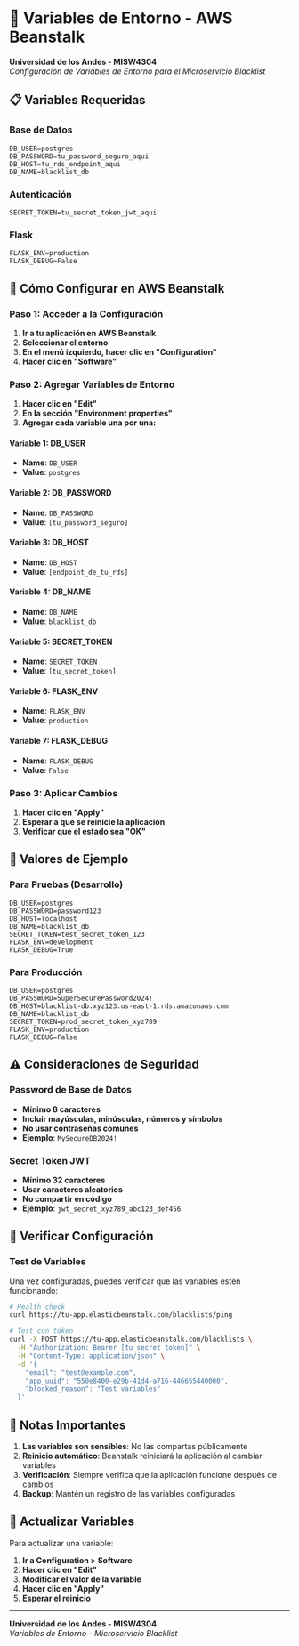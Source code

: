 # 🔧 Variables de Entorno - AWS Beanstalk

**Universidad de los Andes - MISW4304**  
*Configuración de Variables de Entorno para el Microservicio Blacklist*

## 📋 Variables Requeridas

### Base de Datos
```
DB_USER=postgres
DB_PASSWORD=tu_password_seguro_aqui
DB_HOST=tu_rds_endpoint_aqui
DB_NAME=blacklist_db
```

### Autenticación
```
SECRET_TOKEN=tu_secret_token_jwt_aqui
```

### Flask
```
FLASK_ENV=production
FLASK_DEBUG=False
```

## 🚀 Cómo Configurar en AWS Beanstalk

### Paso 1: Acceder a la Configuración
1. **Ir a tu aplicación en AWS Beanstalk**
2. **Seleccionar el entorno**
3. **En el menú izquierdo, hacer clic en "Configuration"**
4. **Hacer clic en "Software"**

### Paso 2: Agregar Variables de Entorno
1. **Hacer clic en "Edit"**
2. **En la sección "Environment properties"**
3. **Agregar cada variable una por una:**

#### Variable 1: DB_USER
- **Name**: `DB_USER`
- **Value**: `postgres`

#### Variable 2: DB_PASSWORD
- **Name**: `DB_PASSWORD`
- **Value**: `[tu_password_seguro]`

#### Variable 3: DB_HOST
- **Name**: `DB_HOST`
- **Value**: `[endpoint_de_tu_rds]`

#### Variable 4: DB_NAME
- **Name**: `DB_NAME`
- **Value**: `blacklist_db`

#### Variable 5: SECRET_TOKEN
- **Name**: `SECRET_TOKEN`
- **Value**: `[tu_secret_token]`

#### Variable 6: FLASK_ENV
- **Name**: `FLASK_ENV`
- **Value**: `production`

#### Variable 7: FLASK_DEBUG
- **Name**: `FLASK_DEBUG`
- **Value**: `False`

### Paso 3: Aplicar Cambios
1. **Hacer clic en "Apply"**
2. **Esperar a que se reinicie la aplicación**
3. **Verificar que el estado sea "OK"**

## 🔐 Valores de Ejemplo

### Para Pruebas (Desarrollo)
```
DB_USER=postgres
DB_PASSWORD=password123
DB_HOST=localhost
DB_NAME=blacklist_db
SECRET_TOKEN=test_secret_token_123
FLASK_ENV=development
FLASK_DEBUG=True
```

### Para Producción
```
DB_USER=postgres
DB_PASSWORD=SuperSecurePassword2024!
DB_HOST=blacklist-db.xyz123.us-east-1.rds.amazonaws.com
DB_NAME=blacklist_db
SECRET_TOKEN=prod_secret_token_xyz789
FLASK_ENV=production
FLASK_DEBUG=False
```

## ⚠️ Consideraciones de Seguridad

### Password de Base de Datos
- **Mínimo 8 caracteres**
- **Incluir mayúsculas, minúsculas, números y símbolos**
- **No usar contraseñas comunes**
- **Ejemplo**: `MySecureDB2024!`

### Secret Token JWT
- **Mínimo 32 caracteres**
- **Usar caracteres aleatorios**
- **No compartir en código**
- **Ejemplo**: `jwt_secret_xyz789_abc123_def456`

## 🧪 Verificar Configuración

### Test de Variables
Una vez configuradas, puedes verificar que las variables estén funcionando:

```bash
# Health check
curl https://tu-app.elasticbeanstalk.com/blacklists/ping

# Test con token
curl -X POST https://tu-app.elasticbeanstalk.com/blacklists \
  -H "Authorization: Bearer [tu_secret_token]" \
  -H "Content-Type: application/json" \
  -d '{
    "email": "test@example.com",
    "app_uuid": "550e8400-e29b-41d4-a716-446655440000",
    "blocked_reason": "Test variables"
  }'
```

## 📝 Notas Importantes

1. **Las variables son sensibles**: No las compartas públicamente
2. **Reinicio automático**: Beanstalk reiniciará la aplicación al cambiar variables
3. **Verificación**: Siempre verifica que la aplicación funcione después de cambios
4. **Backup**: Mantén un registro de las variables configuradas

## 🔄 Actualizar Variables

Para actualizar una variable:
1. **Ir a Configuration > Software**
2. **Hacer clic en "Edit"**
3. **Modificar el valor de la variable**
4. **Hacer clic en "Apply"**
5. **Esperar el reinicio**

---

**Universidad de los Andes - MISW4304**  
*Variables de Entorno - Microservicio Blacklist*
